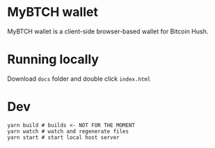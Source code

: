# MyBTCH wallet
MyBTCH wallet is a client-side browser-based wallet for Bitcoin Hush.


# Running locally
Download `docs` folder and double click `index.html`


# Dev
```shell
yarn build # builds <- NOT FOR THE MOMENT
yarn watch # watch and regenerate files
yarn start # start local host server
```
